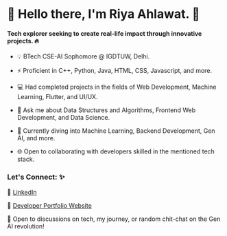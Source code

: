 # 🌟 Hello there, I'm Riya Ahlawat. 👋

#### Tech explorer seeking to create real-life impact through innovative projects. 🔥
- 💡 BTech CSE-AI Sophomore @ IGDTUW, Delhi.
  
- ⚡ Proficient in C++, Python, Java, HTML, CSS, Javascript, and more.

- 💻 Had completed projects in the fields of Web Development, Machine Learning, Flutter, and UI/UX.
  
- 🔭 Ask me about Data Structures and Algorithms, Frontend Web Development, and Data Science.

- 🌱 Currently diving into Machine Learning, Backend Development, Gen AI, and more.
  
- 🌐 Open to collaborating with developers skilled in the mentioned tech stack.

### Let's Connect: ✨

🔗 [LinkedIn](https://www.linkedin.com/in/tech-explorer-riyaaa/)

🔗 [Developer Portfolio Website](https://tech-explorer-riyaaa.github.io/Riya-Ahlawat-Developer-Portfolio/)

🚀 Open to discussions on tech, my journey, or random chit-chat on the Gen AI revolution!

<!--
**tech-explorer-riyaaa/tech-explorer-riyaaa** is a  _special_ ✨ repository because its `README.md` (this file) appears on your GitHub profile.

Here are some ideas to get you started:

-  I’m currently working on ...
- 🌱 I’m currently learning ...
- 👯 I’m looking to collaborate on ...
- 🤔 I’m looking for help with ...
- 💬 Ask me about ...
- 📫 How to reach me: ...
-  Pronouns: ...
-  Fun fact: ...
-->
